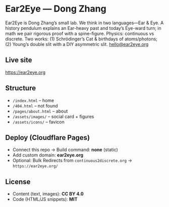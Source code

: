# Ear2Eye — Dong Zhang

Ear2Eye is Dong Zhang’s small lab. We think in two languages—Ear & Eye. A history pendulum explains an Ear-heavy past and today’s Eye-ward turn; in math we pair rigorous proof with a spine-figure. Physics: continuous vs discrete. Two works: (1) Schrödinger’s Cat & birthdays of atoms/photons; (2) Young’s double slit with a DIY asymmetric slit. hello@ear2eye.org

## Live site
https://ear2eye.org

## Structure
- `/index.html` – home
- `/404.html` – not found
- `/pages/about.html` – about
- `/assets/images/` – social card + figures
- `/assets/icons/` – favicon

## Deploy (Cloudflare Pages)
- Connect this repo → Build command: **none** (static)
- Add custom domain: **ear2eye.org**
- Optional: Bulk Redirects from `continuous2discrete.org` → `https://ear2eye.org/`

## License
- Content (text, images): **CC BY 4.0**
- Code (HTML/JS snippets): **MIT**
